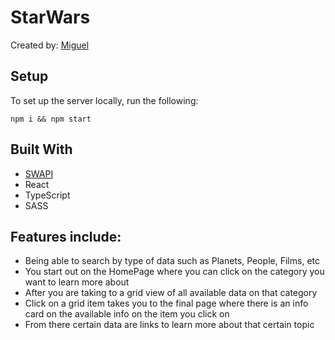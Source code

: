 # StarWars

Created by:
<a class="link-formatter" href="https://github.com/madebymiguel" target="_blank"
              >Miguel</a
            >

## Setup

To set up the server locally, run the following:

```shell
npm i && npm start
```

## Built With

- [SWAPI](https://swapi.dev/)
- React
- TypeScript
- SASS

## Features include:

- Being able to search by type of data such as Planets, People, Films, etc
- You start out on the HomePage where you can click on the category you want to learn more about
- After you are taking to a grid view of all available data on that category
- Click on a grid item takes you to the final page where there is an info card on the available info on the item you click on
- From there certain data are links to learn more about that certain topic
